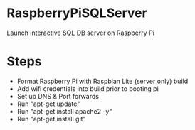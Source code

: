 # RaspberryPiSQLServer
Launch interactive SQL DB server on Raspberry Pi

# Steps
- Format Raspberry Pi with Raspbian Lite (server only) build
- Add wifi credentials into build prior to booting pi
- Set up DNS & Port forwards
- Run "apt-get update"
- Run "apt-get install apache2 -y"
- Run "apt-get install git"

